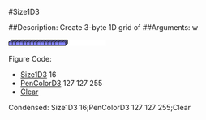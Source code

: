 #Size1D3

##Description: Create 3-byte 1D grid of <width>
##Arguments: w

![](Size1D3.png)

Figure Code:
- [Size1D3](Size1D3.md) 16
- [PenColorD3](PenColorD3.md) 127 127 255
- [Clear](Clear.md)

Condensed: Size1D3 16;PenColorD3 127 127 255;Clear

